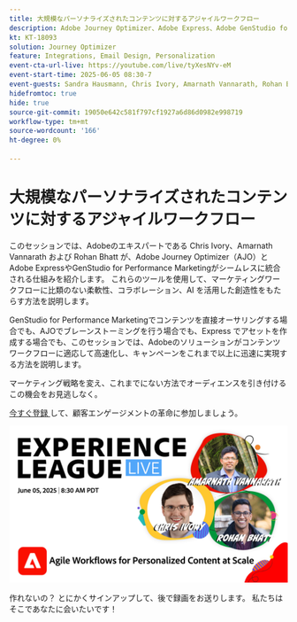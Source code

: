 ```yaml
---
title: 大規模なパーソナライズされたコンテンツに対するアジャイルワークフロー
description: Adobe Journey Optimizer、Adobe Express、Adobe GenStudio for Performance Marketingを使用して、作成、共同作業、アクティベートを行います。
kt: KT-18093
solution: Journey Optimizer
feature: Integrations, Email Design, Personalization
event-cta-url-live: https://youtube.com/live/tyXesNYv-eM
event-start-time: 2025-06-05 08:30-7
event-guests: Sandra Hausmann, Chris Ivory, Amarnath Vannarath, Rohan Bhatt
hidefromtoc: true
hide: true
source-git-commit: 19050e642c581f797cf1927a6d86d0982e998719
workflow-type: tm+mt
source-wordcount: '166'
ht-degree: 0%

---
```


# 大規模なパーソナライズされたコンテンツに対するアジャイルワークフロー

このセッションでは、Adobeのエキスパートである Chris Ivory、Amarnath Vannarath および Rohan Bhatt が、Adobe Journey Optimizer（AJO）とAdobe ExpressやGenStudio for Performance Marketingがシームレスに統合される仕組みを紹介します。 これらのツールを使用して、マーケティングワークフローに比類のない柔軟性、コラボレーション、AI を活用した創造性をもたらす方法を説明します。

GenStudio for Performance Marketingでコンテンツを直接オーサリングする場合でも、AJOでブレーンストーミングを行う場合でも、Express でアセットを作成する場合でも、このセッションでは、Adobeのソリューションがコンテンツワークフローに適応して高速化し、キャンペーンをこれまで以上に迅速に実現する方法を説明します。

マーケティング戦略を変え、これまでにない方法でオーディエンスを引き付けるこの機会をお見逃しなく。

[ 今すぐ登録 ](https://engage.adobe.com/ExpLeagueLive-250605.html) して、顧客エンゲージメントの革命に参加しましょう。

![webbanner](/help/experience-league-live/assets/WebBannerExLLive-June05-2025.png)

作れないの？ とにかくサインアップして、後で録画をお送りします。 私たちはそこであなたに会いたいです！
